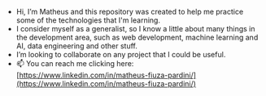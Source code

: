 - Hi, I’m Matheus and this repository was created to help me practice some of the technologies that I'm learning.
- I consider myself as a generalist, so I know a little about many things in the development area, such as web development, machine learning and AI, data engineering and other stuff.
- I’m looking to collaborate on any project that I could be useful.
- 📫 You can reach me clicking here: [https://www.linkedin.com/in/matheus-fiuza-pardini/](https://www.linkedin.com/in/matheus-fiuza-pardini/)

<!---
mfpardini/mfpardini is a ✨ special ✨ repository because its `README.md` (this file) appears on your GitHub profile.
You can click the Preview link to take a look at your changes.
--->
